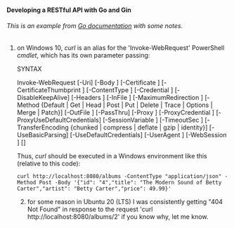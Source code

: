 #### Developing a RESTful API with Go and Gin

###### This is an example from [Go documentation](https://go.dev/doc/tutorial/web-service-gin) with some notes.


1) on Windows 10, *curl* is an alias for the 'Invoke-WebRequest' PowerShell *cmdlet*, which has its own parameter passing:

	SYNTAX
	
	
	Invoke-WebRequest [-Uri] <Uri> [-Body <Object>] [-Certificate <X509Certificate>] [-CertificateThumbprint <String>] [-ContentType <String>] [-Credential <PSCredential>] [-DisableKeepAlive] [-Headers <IDictionary>] [-InFile <String>] [-MaximumRedirection <Int32>] [-Method {Default | Get | Head | Post | Put | Delete | Trace | Options | Merge | Patch}] [-OutFile <String>] [-PassThru] [-Proxy <Uri>] [-ProxyCredential <PSCredential>] [-ProxyUseDefaultCredentials] [-SessionVariable <String>] [-TimeoutSec <Int32>] [-TransferEncoding {chunked | compress | deflate | gzip | identity}] [-UseBasicParsing] [-UseDefaultCredentials] [-UserAgent <String>] [-WebSession <WebRequestSession>] [<CommonParameters>]

	
Thus, *curl* should be executed in a Windows environment like this (relative to this code):

	curl http://localhost:8080/albums -ContentType "application/json" -Method Post -Body '{"id": "4","title": "The Modern Sound of Betty Carter","artist": "Betty Carter","price": 49.99}'



2) for some reason in Ubuntu 20 (LTS) I was consistently getting "404 Not Found" in response to the request 'curl http://localhost:8080/albums/2'
   if you know why, let me know.
	
